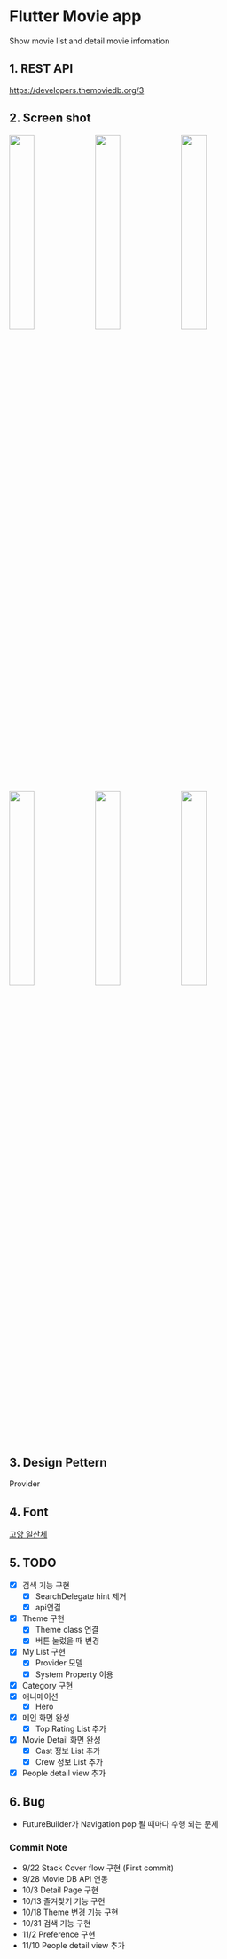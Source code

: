 # Flutter Movie app

Show movie list and detail movie infomation

## 1. REST API

https://developers.themoviedb.org/3

## 2. Screen shot

<img src="https://user-images.githubusercontent.com/35194820/67774702-32c59900-faa1-11e9-918c-7a9f08f1651a.gif" width="30%">   <img src="https://user-images.githubusercontent.com/35194820/67773701-7ae3bc00-fa9f-11e9-8232-82752169a3a6.png" width="30%">   <img src="https://user-images.githubusercontent.com/35194820/67773702-7b7c5280-fa9f-11e9-918e-522ebdbbd41c.png" width="30%">

<img src="https://user-images.githubusercontent.com/35194820/67773704-7b7c5280-fa9f-11e9-9e68-ca0cea474356.png" width="30%">   <img src="https://user-images.githubusercontent.com/35194820/67773705-7b7c5280-fa9f-11e9-9bec-fd6fedef95ba.png" width="30%">   <img src="https://user-images.githubusercontent.com/35194820/67773707-7b7c5280-fa9f-11e9-8311-a4ec3ec0b052.png" width="30%">

## 3. Design Pettern

Provider

## 4. Font

[고양 일산체](http://www.goyang.go.kr/www/www05/www05_3/www05_3_6/www05_3_6_tab3.jsp)

## 5. TODO

- [x] 검색 기능 구현
    - [x] SearchDelegate hint 제거
    - [x] api연결
- [x] Theme 구현
    - [x] Theme class 연결
    - [x] 버튼 눌렀을 때 변경
- [x] My List 구현
    - [x] Provider 모델
    - [x] System Property 이용
- [x] Category 구현
- [x] 애니메이션
    - [x] Hero
- [x] 메인 화면 완성
    - [x] Top Rating List 추가
- [x] Movie Detail 화면 완성
    - [x] Cast 정보 List 추가
    - [x] Crew 정보 List 추가
- [x] People detail view 추가

## 6. Bug
- FutureBuilder가 Navigation pop 될 때마다 수행 되는 문제

### Commit Note

- 9/22 Stack Cover flow 구현 (First commit)
- 9/28 Movie DB API 연동
- 10/3 Detail Page 구현
- 10/13 즐겨찾기 기능 구현
- 10/18 Theme 변경 기능 구현
- 10/31 검색 기능 구현
- 11/2 Preference 구현
- 11/10 People detail view 추가


